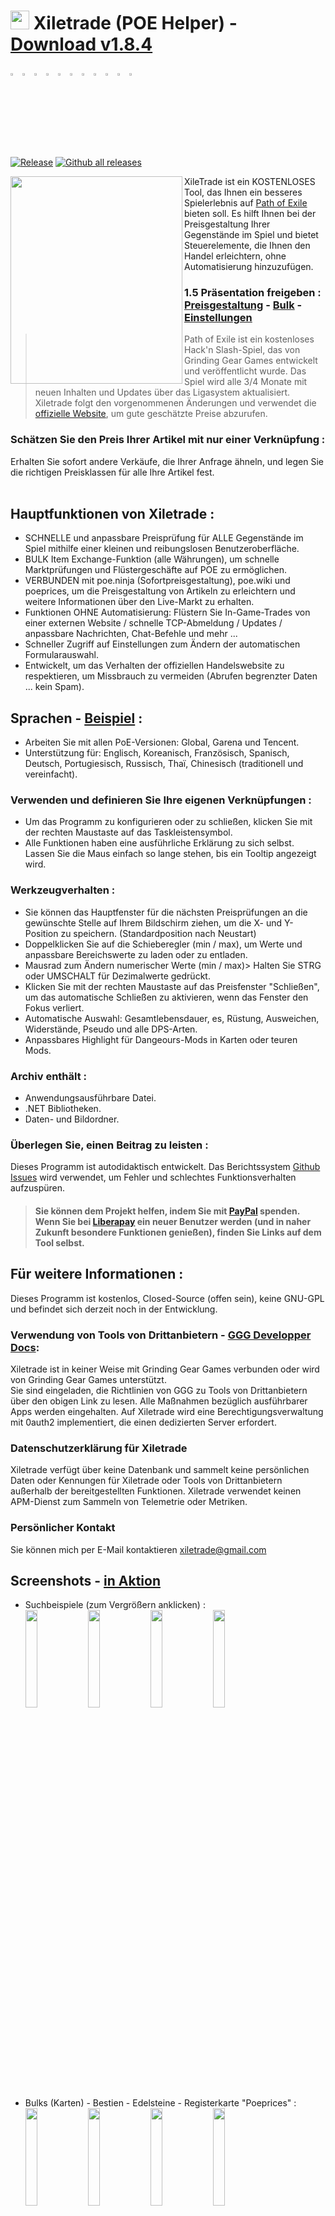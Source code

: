 # <img src="https://i.imgur.com/dhWQgtY.png" width="30" height="30"> Xiletrade (POE Helper) - [Download v1.8.4](https://github.com/maxensas/xiletrade/releases/download/1.8.4/Xiletrade_win-x64.7z)  

[<img width="3%" height="3%" src="https://user-images.githubusercontent.com/62154281/104107842-feae5080-52bf-11eb-8e8f-d8827f1f0334.png">](https://github.com/maxensas/xiletrade)
[<img width="3%" height="3%" src="https://user-images.githubusercontent.com/62154281/104107838-fd7d2380-52bf-11eb-8d47-f949fd7a3b58.png">](https://github.com/maxensas/xiletrade/blob/master/readme/README.kr.md)
[<img width="3%" height="3%" src="https://user-images.githubusercontent.com/62154281/104107835-fd7d2380-52bf-11eb-8e08-614b2610eca4.png">](https://github.com/maxensas/xiletrade/blob/master/readme/README.fr.md)
[<img width="3%" height="3%" src="https://user-images.githubusercontent.com/62154281/104107839-fe15ba00-52bf-11eb-807e-25088a595f33.png">](https://github.com/maxensas/xiletrade/blob/master/readme/README.es.md)
[<img width="3%" height="3%" src="https://user-images.githubusercontent.com/62154281/104107836-fd7d2380-52bf-11eb-8ba2-bcdc04dab8b9.png">](https://github.com/maxensas/xiletrade/blob/master/readme/README.de.md)
[<img width="3%" height="3%" src="https://user-images.githubusercontent.com/62154281/104107833-fce48d00-52bf-11eb-896a-c5671965cb51.png">](https://github.com/maxensas/xiletrade/blob/master/readme/README.pt.md)
[<img width="3%" height="3%" src="https://user-images.githubusercontent.com/62154281/104107837-fd7d2380-52bf-11eb-8df0-091c9d9cc05a.png">](https://github.com/maxensas/xiletrade/blob/master/readme/README.ru.md)
[<img width="3%" height="3%" src="https://user-images.githubusercontent.com/62154281/104107841-feae5080-52bf-11eb-8ca7-1f402cbf6e5e.png">](https://github.com/maxensas/xiletrade/blob/master/readme/README.th.md)
[<img width="3%" height="3%" src="https://user-images.githubusercontent.com/62154281/104107840-fe15ba00-52bf-11eb-939e-d98bba60877d.png">](https://github.com/maxensas/xiletrade/blob/master/readme/README.tw.md)
[<img width="3%" height="3%" src="https://user-images.githubusercontent.com/62154281/104107834-fce48d00-52bf-11eb-8902-02d5a6d457c8.png">](https://github.com/maxensas/xiletrade/blob/master/readme/README.cn.md)
[<img width="3%" height="3%" src="https://user-images.githubusercontent.com/62154281/222918792-06b9c888-bb96-40af-a27c-68b664fe60b5.png">](https://github.com/maxensas/xiletrade/blob/master/readme/README.jp.md)<br>  
[![Release](https://img.shields.io/github/release/maxensas/xiletrade.svg)](https://github.com/maxensas/xiletrade/releases/) 
[![Github all releases](https://img.shields.io/github/downloads/maxensas/xiletrade/total.svg)](https://GitHub.com/maxensas/xiletrade/releases/)

<img align="left" width="275" height="332" src="https://user-images.githubusercontent.com/62154281/120824871-221cb500-c559-11eb-9958-841dbc26dc90.png">

XileTrade ist ein KOSTENLOSES Tool, das Ihnen ein besseres Spielerlebnis auf [Path of Exile](https://de.pathofexile.com/) bieten soll. Es hilft Ihnen bei der Preisgestaltung Ihrer Gegenstände im Spiel und bietet Steuerelemente, die Ihnen den Handel erleichtern, ohne Automatisierung hinzuzufügen.
### 1.5 Präsentation freigeben : [Preisgestaltung](https://youtu.be/4mP3uOsr8oc) - [Bulk](https://youtu.be/6yuLZXTho-A) - [Einstellungen](https://youtu.be/libdIjrNM-8 )<br>
> Path of Exile ist ein kostenloses Hack'n Slash-Spiel, das von Grinding Gear Games entwickelt und veröffentlicht wurde. Das Spiel wird alle 3/4 Monate mit neuen Inhalten und Updates über das Ligasystem aktualisiert.
> Xiletrade folgt den vorgenommenen Änderungen und verwendet die [offizielle Website](https://de.pathofexile.com/trade/search/), um gute geschätzte Preise abzurufen.

### Schätzen Sie den Preis Ihrer Artikel mit nur einer Verknüpfung :
Erhalten Sie sofort andere Verkäufe, die Ihrer Anfrage ähneln, und legen Sie die richtigen Preisklassen für alle Ihre Artikel fest.<br> <br>

## Hauptfunktionen von Xiletrade :
* SCHNELLE und anpassbare Preisprüfung für ALLE Gegenstände im Spiel mithilfe einer kleinen und reibungslosen Benutzeroberfläche.
* BULK Item Exchange-Funktion (alle Währungen), um schnelle Marktprüfungen und Flüstergeschäfte auf POE zu ermöglichen.
* VERBUNDEN mit poe.ninja (Sofortpreisgestaltung), poe.wiki und poeprices, um die Preisgestaltung von Artikeln zu erleichtern und weitere Informationen über den Live-Markt zu erhalten.
* Funktionen OHNE Automatisierung: Flüstern Sie In-Game-Trades von einer externen Website / schnelle TCP-Abmeldung / Updates / anpassbare Nachrichten, Chat-Befehle und mehr ...
* Schneller Zugriff auf Einstellungen zum Ändern der automatischen Formularauswahl.
* Entwickelt, um das Verhalten der offiziellen Handelswebsite zu respektieren, um Missbrauch zu vermeiden (Abrufen begrenzter Daten ... kein Spam).

## Sprachen - [Beispiel](https://github.com/maxensas/xiletrade/blob/master/LANGUAGES.md) :
* Arbeiten Sie mit allen PoE-Versionen: Global, Garena und Tencent.
* Unterstützung für: Englisch, Koreanisch, Französisch, Spanisch, Deutsch, Portugiesisch, Russisch, Thaï, Chinesisch (traditionell und vereinfacht).

### Verwenden und definieren Sie Ihre eigenen Verknüpfungen :
* Um das Programm zu konfigurieren oder zu schließen, klicken Sie mit der rechten Maustaste auf das Taskleistensymbol.
* Alle Funktionen haben eine ausführliche Erklärung zu sich selbst. Lassen Sie die Maus einfach so lange stehen, bis ein Tooltip angezeigt wird.

### Werkzeugverhalten :
* Sie können das Hauptfenster für die nächsten Preisprüfungen an die gewünschte Stelle auf Ihrem Bildschirm ziehen, um die X- und Y-Position zu speichern. (Standardposition nach Neustart)
* Doppelklicken Sie auf die Schieberegler (min / max), um Werte und anpassbare Bereichswerte zu laden oder zu entladen.
* Mausrad zum Ändern numerischer Werte (min / max)> Halten Sie STRG oder UMSCHALT für Dezimalwerte gedrückt.
* Klicken Sie mit der rechten Maustaste auf das Preisfenster "Schließen", um das automatische Schließen zu aktivieren, wenn das Fenster den Fokus verliert.
* Automatische Auswahl: Gesamtlebensdauer, es, Rüstung, Ausweichen, Widerstände, Pseudo und alle DPS-Arten.
* Anpassbares Highlight für Dangeours-Mods in Karten oder teuren Mods.

### Archiv enthält :
* Anwendungsausführbare Datei.
* .NET Bibliotheken.
* Daten- und Bildordner.

### Überlegen Sie, einen Beitrag zu leisten :
Dieses Programm ist autodidaktisch entwickelt. Das Berichtssystem [Github Issues](https://github.com/maxensas/xiletrade/issues) wird verwendet, um Fehler und schlechtes Funktionsverhalten aufzuspüren.
> #### Sie können dem Projekt helfen, indem Sie mit [PayPal](https://www.paypal.com/donate/?hosted_button_id=48ZSB3UMNAU6J) spenden. Wenn Sie bei [Liberapay](https://de.liberapay.com/Xiletrade/) ein neuer Benutzer werden (und in naher Zukunft besondere Funktionen genießen), finden Sie Links auf dem Tool selbst.

## Für weitere Informationen :
Dieses Programm ist kostenlos, Closed-Source (offen sein), keine GNU-GPL und befindet sich derzeit noch in der Entwicklung.

### Verwendung von Tools von Drittanbietern - [GGG Developper Docs](https://www.pathofexile.com/developer/docs/index#policy):
Xiletrade ist in keiner Weise mit Grinding Gear Games verbunden oder wird von Grinding Gear Games unterstützt.<br>
Sie sind eingeladen, die Richtlinien von GGG zu Tools von Drittanbietern über den obigen Link zu lesen. Alle Maßnahmen bezüglich ausführbarer Apps werden eingehalten. Auf Xiletrade wird eine Berechtigungsverwaltung mit 0auth2 implementiert, die einen dedizierten Server erfordert.<br> 

### Datenschutzerklärung für Xiletrade
Xiletrade verfügt über keine Datenbank und sammelt keine persönlichen Daten oder Kennungen für Xiletrade oder Tools von Drittanbietern außerhalb der bereitgestellten Funktionen.
Xiletrade verwendet keinen APM-Dienst zum Sammeln von Telemetrie oder Metriken.

### Persönlicher Kontakt
Sie können mich per E-Mail kontaktieren xiletrade@gmail.com 

## Screenshots - [in Aktion](https://github.com/maxensas/xiletrade/blob/master/SCREENSHOTS.md)
* Suchbeispiele (zum Vergrößern anklicken) :  
<img src="https://user-images.githubusercontent.com/62154281/104071582-bfbdc380-5209-11eb-8702-e0488e2deb29.png" width="20%" height="20%"> <img src="https://user-images.githubusercontent.com/62154281/104071669-e8de5400-5209-11eb-8b78-b11148e33ce1.png" width="20%" height="20%"> <img src="https://user-images.githubusercontent.com/62154281/104071722-06132280-520a-11eb-94cf-6dc8a7fc357f.png" width="20%" height="20%"> <img src="https://user-images.githubusercontent.com/62154281/104071773-22af5a80-520a-11eb-8f64-2d44d4267db0.png" width="20%" height="20%">
* Bulks (Karten) - Bestien - Edelsteine - Registerkarte "Poeprices" :  
<img src="https://user-images.githubusercontent.com/62154281/104072417-79696400-520b-11eb-884b-4c2ab9687aa1.png" width="20%" height="20%"> <img src="https://user-images.githubusercontent.com/62154281/104072476-9b62e680-520b-11eb-834b-e8ca43e32f3c.png" width="20%" height="20%" align="top"> <img src="https://user-images.githubusercontent.com/62154281/104072512-addd2000-520b-11eb-878c-a9022ab55f26.png" width="20%" height="20%" align="top"> <img src="https://user-images.githubusercontent.com/62154281/104073427-f39ae800-520d-11eb-9266-24a44f6e9708.png" width="20%" height="20%" align="top">
* Xiletrade-Einstellungen :  
<img src="https://user-images.githubusercontent.com/62154281/104072131-d6b0e580-520a-11eb-97fe-6b917e9d5bb6.png" width="20%" height="20%"> <img src="https://user-images.githubusercontent.com/62154281/104072169-f7793b00-520a-11eb-8417-02b2d4185463.png" width="20%" height="20%"> <img src="https://user-images.githubusercontent.com/62154281/104072213-0e1f9200-520b-11eb-8c13-bab34c9a807a.png" width="20%" height="20%"> 
* System tray :  
     <img src="https://user-images.githubusercontent.com/62154281/104071973-7c178980-520a-11eb-8669-0527c3925b9e.png" width="30%" height="30%">
